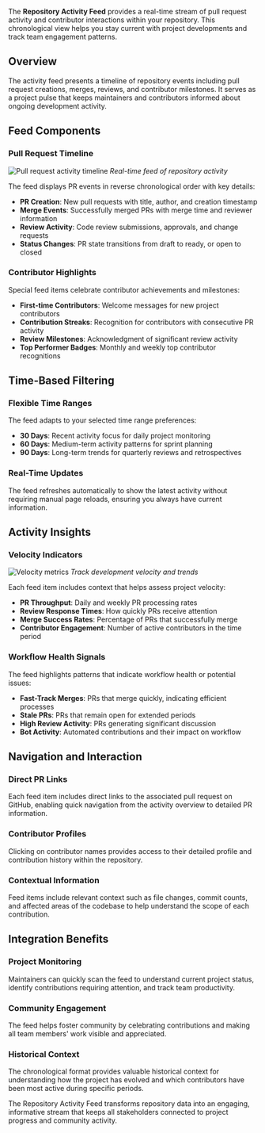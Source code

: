 The **Repository Activity Feed** provides a real-time stream of pull request activity and contributor interactions within your repository. This chronological view helps you stay current with project developments and track team engagement patterns.

## Overview

The activity feed presents a timeline of repository events including pull request creations, merges, reviews, and contributor milestones. It serves as a project pulse that keeps maintainers and contributors informed about ongoing development activity.

## Feed Components

### Pull Request Timeline
![Pull request activity timeline](/docs/images/features/activity-feed/pr-timeline.png)
*Real-time feed of repository activity*

The feed displays PR events in reverse chronological order with key details:

- **PR Creation**: New pull requests with title, author, and creation timestamp
- **Merge Events**: Successfully merged PRs with merge time and reviewer information  
- **Review Activity**: Code review submissions, approvals, and change requests
- **Status Changes**: PR state transitions from draft to ready, or open to closed

### Contributor Highlights
Special feed items celebrate contributor achievements and milestones:

- **First-time Contributors**: Welcome messages for new project contributors
- **Contribution Streaks**: Recognition for contributors with consecutive PR activity
- **Review Milestones**: Acknowledgment of significant review activity
- **Top Performer Badges**: Monthly and weekly top contributor recognitions

## Time-Based Filtering

### Flexible Time Ranges
The feed adapts to your selected time range preferences:

- **30 Days**: Recent activity focus for daily project monitoring
- **60 Days**: Medium-term activity patterns for sprint planning
- **90 Days**: Long-term trends for quarterly reviews and retrospectives

### Real-Time Updates
The feed refreshes automatically to show the latest activity without requiring manual page reloads, ensuring you always have current information.

## Activity Insights

### Velocity Indicators
![Velocity metrics](/docs/images/features/activity-feed/velocity-indicators.png)
*Track development velocity and trends*

Each feed item includes context that helps assess project velocity:

- **PR Throughput**: Daily and weekly PR processing rates
- **Review Response Times**: How quickly PRs receive attention
- **Merge Success Rates**: Percentage of PRs that successfully merge
- **Contributor Engagement**: Number of active contributors in the time period

### Workflow Health Signals
The feed highlights patterns that indicate workflow health or potential issues:

- **Fast-Track Merges**: PRs that merge quickly, indicating efficient processes
- **Stale PRs**: PRs that remain open for extended periods
- **High Review Activity**: PRs generating significant discussion
- **Bot Activity**: Automated contributions and their impact on workflow

## Navigation and Interaction

### Direct PR Links
Each feed item includes direct links to the associated pull request on GitHub, enabling quick navigation from the activity overview to detailed PR information.

### Contributor Profiles
Clicking on contributor names provides access to their detailed profile and contribution history within the repository.

### Contextual Information
Feed items include relevant context such as file changes, commit counts, and affected areas of the codebase to help understand the scope of each contribution.

## Integration Benefits

### Project Monitoring
Maintainers can quickly scan the feed to understand current project status, identify contributions requiring attention, and track team productivity.

### Community Engagement
The feed helps foster community by celebrating contributions and making all team members' work visible and appreciated.

### Historical Context
The chronological format provides valuable historical context for understanding how the project has evolved and which contributors have been most active during specific periods.

The Repository Activity Feed transforms repository data into an engaging, informative stream that keeps all stakeholders connected to project progress and community activity.